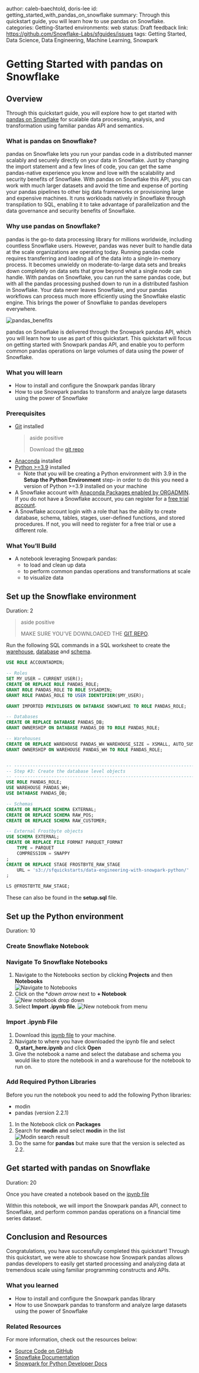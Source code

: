 author: caleb-baechtold, doris-lee
id: getting_started_with_pandas_on_snowflake
summary: Through this quickstart guide, you will learn how to use pandas on Snowflake.
categories: Getting-Started
environments: web
status: Draft 
feedback link: https://github.com/Snowflake-Labs/sfguides/issues
tags: Getting Started, Data Science, Data Engineering, Machine Learning, Snowpark

# Getting Started with pandas on Snowflake
<!-- ------------------------ -->
## Overview 

Through this quickstart guide, you will explore how to get started with [pandas on Snowflake](https://docs.snowflake.com/en/developer-guide/snowpark/python/snowpark-pandas) for scalable data processing, analysis, and transformation using familiar pandas API and semantics.

### What is pandas on Snowflake?

pandas on Snowflake lets you run your pandas code in a distributed manner scalably and securely directly on your data in Snowflake. Just by changing the import statement and a few lines of code, you can get the same pandas-native experience you know and love with the scalability and security benefits of Snowflake. With pandas on Snowflake this API, you can work with much larger datasets and avoid the time and expense of porting your pandas pipelines to other big data frameworks or provisioning large and expensive machines. It runs workloads natively in Snowflake through transpilation to SQL, enabling it to take advantage of parallelization and the data governance and security benefits of Snowflake. 

### Why use pandas on Snowflake?
pandas is the go-to data processing library for millions worldwide, including countless Snowflake users. However, pandas was never built to handle data at the scale organizations are operating today. Running pandas code requires transferring and loading all of the data into a single in-memory process. It becomes unwieldy on moderate-to-large data sets and breaks down completely on data sets that grow beyond what a single node can handle. With pandas on Snowflake, you can run the same pandas code, but with all the pandas processing pushed down to run in a distributed fashion in Snowflake. Your data never leaves Snowflake, and your pandas workflows can process much more efficiently using the Snowflake elastic engine. This brings the power of Snowflake to pandas developers everywhere.

![pandas_benefits](./assets/pandas_benefits.png)

pandas on Snowflake is delivered through the Snowpark pandas API, which you will learn how to use as part of this quickstart. This quickstart will focus on getting started with Snowpark pandas API, and enable you to perform common pandas operations on large volumes of data using the power of Snowflake.

### What you will learn 
- How to install and configure the Snowpark pandas library
- How to use Snowpark pandas to transform and analyze large datasets using the power of Snowflake

### Prerequisites
- [Git](https://git-scm.com/book/en/v2/Getting-Started-Installing-Git) installed
    > aside positive
    >
    >Download the [git repo](https://github.com/Snowflake-Labs/sfguide-getting-started-with-snowpark-pandas)
- [Anaconda](https://www.anaconda.com/) installed
- [Python >=3.9](https://www.python.org/downloads/) installed
    - Note that you will be creating a Python environment with 3.9 in the **Setup the Python Environment** step- in order to do this you need a version of Python >=3.9 installed on your machine
- A Snowflake account with [Anaconda Packages enabled by ORGADMIN](https://docs.snowflake.com/en/developer-guide/udf/python/udf-python-packages.html#using-third-party-packages-from-anaconda). If you do not have a Snowflake account, you can register for a [free trial account](https://signup.snowflake.com/?utm_cta=quickstarts_).
- A Snowflake account login with a role that has the ability to create database, schema, tables, stages, user-defined functions, and stored procedures. If not, you will need to register for a free trial or use a different role.

### What You’ll Build 
- A notebook leveraging Snowpark pandas:
    - to load and clean up data
    - to perform common pandas operations and transformations at scale
    - to visualize data 

<!-- ------------------------ -->
## Set up the Snowflake environment
Duration: 2

> aside positive
>
> MAKE SURE YOU'VE DOWNLOADED THE [GIT REPO](https://github.com/Snowflake-Labs/sfguide-getting-started-with-snowpark-pandas).

Run the following SQL commands in a SQL worksheet to create the [warehouse](https://docs.snowflake.com/en/sql-reference/sql/create-warehouse.html), [database](https://docs.snowflake.com/en/sql-reference/sql/create-database.html) and [schema](https://docs.snowflake.com/en/sql-reference/sql/create-schema.html).

```SQL
USE ROLE ACCOUNTADMIN;

-- Roles
SET MY_USER = CURRENT_USER();
CREATE OR REPLACE ROLE PANDAS_ROLE;
GRANT ROLE PANDAS_ROLE TO ROLE SYSADMIN;
GRANT ROLE PANDAS_ROLE TO USER IDENTIFIER($MY_USER);

GRANT IMPORTED PRIVILEGES ON DATABASE SNOWFLAKE TO ROLE PANDAS_ROLE;

-- Databases
CREATE OR REPLACE DATABASE PANDAS_DB;
GRANT OWNERSHIP ON DATABASE PANDAS_DB TO ROLE PANDAS_ROLE;

-- Warehouses
CREATE OR REPLACE WAREHOUSE PANDAS_WH WAREHOUSE_SIZE = XSMALL, AUTO_SUSPEND = 300, AUTO_RESUME= TRUE;
GRANT OWNERSHIP ON WAREHOUSE PANDAS_WH TO ROLE PANDAS_ROLE;


-- ----------------------------------------------------------------------------
-- Step #3: Create the database level objects
-- ----------------------------------------------------------------------------
USE ROLE PANDAS_ROLE;
USE WAREHOUSE PANDAS_WH;
USE DATABASE PANDAS_DB;

-- Schemas
CREATE OR REPLACE SCHEMA EXTERNAL;
CREATE OR REPLACE SCHEMA RAW_POS;
CREATE OR REPLACE SCHEMA RAW_CUSTOMER;

-- External Frostbyte objects
USE SCHEMA EXTERNAL;
CREATE OR REPLACE FILE FORMAT PARQUET_FORMAT
    TYPE = PARQUET
    COMPRESSION = SNAPPY
;
CREATE OR REPLACE STAGE FROSTBYTE_RAW_STAGE
    URL = 's3://sfquickstarts/data-engineering-with-snowpark-python/'
;

LS @FROSTBYTE_RAW_STAGE;
```

These can also be found in the **setup.sql** file.

<!-- ------------------------ -->
## Set up the Python environment
Duration: 10

### Create Snowflake Notebook

### Navigate To Snowflake Notebooks

1. Navigate to the Notebooks section by clicking **Projects** and then **Notebooks**  
![Navigate to Notebooks](assets/navigate_to_notebooks.png)  
2. Click on the **down arrow* next to **+ Notebook**  
![New notebook drop down](assets/new_notebook_dropdown.png)  
3. Select **Import .ipynb file**.
![New notebook from menu](assets/notebook_from_menu.png)  

### Import .ipynb File
1. Download this [ipynb file](https://github.com/Snowflake-Labs/sfguide-getting-started-with-pandas-on-snowflake/blob/main/notebooks/0_start_here.ipynb) to your machine.
2. Navigate to where you have downloaded the ipynb file and select **0_start_here.ipynb** and click **Open**  
3. Give the notebook a name and select the database and schema you would like to store the notebook in and a warehouse for the notebook to run on. 

### Add Required Python Libraries

Before you run the notebook you need to add the following Python libraries:
* modin
* pandas (version 2.2.1)

1. In the Notebook click on **Packages**  
2. Search for **modin** and select **modin** in the list  
![Modin search result](assets/modin_result.png)  
3. Do the same for **pandas** but make sure that the version is selected as 2.2.


<!-- ------------------------ -->
## Get started with pandas on Snowflake
Duration: 20

Once you have created a notebook based on the [ipynb file](https://github.com/Snowflake-Labs/sfguide-getting-started-with-pandas-on-snowflake/blob/main/notebooks/0_start_here.ipynb)

Within this notebook, we will import the Snowpark pandas API, connect to Snowflake, and perform common pandas operations on a financial time series dataset.

<!-- ------------------------ -->
## Conclusion and Resources
Congratulations, you have successfully completed this quickstart! Through this quickstart, we were able to showcase how Snowpark pandas allows pandas developers to easily get started processing and analyzing data at tremendous scale using familiar programming constructs and APIs.

### What you learned
- How to install and configure the Snowpark pandas library
- How to use Snowpark pandas to transform and analyze large datasets using the power of Snowflake

### Related Resources

For more information, check out the resources below:

- [Source Code on GitHub](https://github.com/Snowflake-Labs/sfguide-getting-started-with-snowpark-pandas)
- [Snowflake Documentation](https://docs.snowflake.com/en/developer-guide/snowpark/python/snowpark-pandas)
- [Snowpark for Python Developer Docs](https://docs.snowflake.com/en/developer-guide/snowpark/python/index.html)

<!-- ------------------------ -->